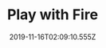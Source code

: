 ---
title: Play with Fire
artist: The Reign of Kindo
date: 2019-11-16T02:09:10.555Z
cover: tumblr_oe04o4ghjq1vfaqyoo1_1280.jpg
styles:
  - Indie Rock
  - Jazz Rock
links:
  spotify: https://play.spotify.com/album/6Yi4tnW7O7FUW9kK3bAUhT
  youtube: https://music.youtube.com/watch?v=U4_3Kt8HP0A
  applemusic: https://itunes.apple.com/us/album/play-with-fire/667827437?uo=4
  soundcloud: ""
  bandcamp: ""
  googleplay: https://play.google.com/music/m/Bspj3x57cqiuzmpoyzo4uln45sq?signup_if_needed=1
  deezer: https://www.deezer.com/album/6728472
---